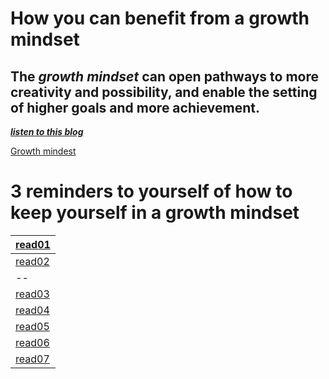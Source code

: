 # How you can benefit from a growth mindset
## The *growth mindset* can open pathways to more creativity and possibility, and enable the setting of higher goals and more achievement.

[***listen to this blog***](https://soundcloud.com/atlassian-software/perseverance-gumption-traps-and-maintaining-a-growth-mindset)

[Growth mindest](https://3kllhk1ibq34qk6sp3bhtox1-wpengine.netdna-ssl.com/wp-content/uploads/NewGrowthMindset2.png)


# 3 reminders to yourself of how to keep yourself in a growth mindset

|[read01](https://denakof.github.io/reading-notes/read01)|
|---|
|[read02](https://denakof.github.io/reading-notes/read02)|
|--|
|[read03](https://denakof.github.io/reading-notesread03)|
|[read04](https://denakof.github.io/reading-notes/read04)|
|[read05](https://denakof.github.io/reading-notes/read05)|
|[read06](https://denakof.github.io/reading-notes/read06)|
|[read07](https://denakof.github.io/reading-notes/read07)|